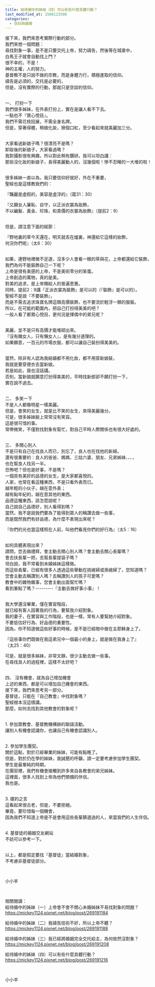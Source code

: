 ```yaml
---
title: 給待婚中的姊妹（四）可以有些什麼具體行動？
last_modified_at: 1568123508
categories:
  - 信仰與婚姻
---
```


<p>接下來，我們來思考實際行動的部分。<br>
我們來想一個問題：<br>
尋找對象一事，是不是只要交托上帝，努力禱告，然後等在城堡中，<br>
白馬王子就會自動找上門？<br>
很不幸的，不是！<br>
神的主權，人的努力。<br>
基督教不是只說不做的宗教，而是身體力行，積極進取的信仰。<br>
禱告是必須的，交托是必要的，<br>
但是，沒有實際的行動，那就只是空談的信仰。</p>

<p><br>
一、 打扮一下<br>
我們很多姊妹，在外表打扮上，實在是讓人看不下去。<br>
一點也不『賞心悅目』。<br>
我們不需花枝招展，不需全身名牌。<br>
但是，穿著得體，稍做化妝，擦個口紅，至少看起來就美麗加三分。</p>

<p><br>
大家看過新娘子嗎？很漂亮不是嗎？<br>
卸妝後的新娘子，大家看過嗎？<br>
我對攝影很有興趣，所以對此稍有鑽研。我可以坦白講：<br>
那些沒化妝的新娘子，長得美麗動人的，沒幾個啦！慘不忍睹的一大堆的啦！</p>

<p><br>
很多姊妹一直以為，我只要信仰好就好，外在不重要，<br>
聖經也是這樣教我們的：</p>

<p>『豔麗是虛假的，美容是虛浮的』（箴31：30）</p>

<p>『又願女人廉恥、自守，以正派衣裳為妝飾，<br>
不以編髮、黃金、珍珠，和貴價的衣裳為妝飾』（提前2：9）</p>

<p><br>
但是，請注意下面的經節：</p>

<p>『野地裏的草今天還在，明天就丟在爐裏，神還給它這樣的妝飾，<br>
何況你們呢』（太6：30）</p>

<p><br>
如果，連野地裡微不足道，沒多少人會看一眼的草與花，上帝都還給它裝飾，<br>
我們為何不能裝飾自己一下呢？<br>
上帝是很有美感的上帝，不是美術零分的笨蛋。<br>
上帝創造的萬物，真的是美。<br>
對美的追求，是上帝賜給人的普遍恩惠。<br>
同時，提前2：9講『正派衣裳為裝飾』是可以的（『裝飾』是可以的）。<br>
聖經不是說『不要裝飾』，<br>
而是不需去追求珠寶名牌這類高價裝飾，也不要流於輕浮一類的服裝。<br>
所以，在可能的範圍內，把自己打扮得美美的吧？<br>
一般人看了都賞心悅目，更何況是擇偶中的弟兄呢？</p>

<p><br>
美麗，並不是只有高價才能堆砌出來。<br>
『沒有醜女人，只有懶女人』，是有幾分道理的。<br>
如果願意，一百元的市場衣服，都可以讓自己裝扮得美美的。</p>

<p><br>
當然，除非有人認為我結婚都不用化妝，都不用穿新娘裝，<br>
我就是要穿便衣去當新娘。<br>
若是如此，我也沒話講。<br>
否則，當新娘就願意打扮得美美的，平時找新郎卻不願打扮一下，<br>
實在說不過去。</p>

<p><br>
二、 多笑一下<br>
不是人人都像明星一樣美麗。<br>
但是，會笑的女生，就是比不笑的女生，來得美麗幾分。<br>
可是，很多姊妹臉上常常沒有笑容。<br>
這是很可惜的事。<br>
常帶微笑，不僅對找對象有幫忙，對自己平時人際關係也有很大好處的。</p>

<p><br>
三、 多關心別人<br>
不是只有自己在找良人而已，別忘了，良人也在找他的新婦。<br>
還有很重要的：良人的爸爸、媽媽、三姑六婆、朋友、兄弟姊妹、、、，<br>
也在幫良人找另一半。<br>
恐怖吧？但也是好事，不是嗎？<br>
一個具有美好的品德的女生，是大家都喜悅的。<br>
人家，也常在看這種東西，不是只看外表而已。<br>
越年輕的小伙子，越在意外表；<br>
越有點年紀的，越在意其他的東西。<br>
品德這種東西，該怎麼說呢？<br>
自己說自己品德好，別人看得到嗎？<br>
當然，我不是說我們要為了能得到眾人的稱讚去做一些事，<br>
而是既然我們有好品德，為什麼不表現出來呢？</p>

<p>『你們的光也當這樣照在人前，叫他們看見你們的好行為』（太5：16）</p>

<p><br>
如何具體表現出來？<br>
請問，您去做禮拜，會主動去關心別人嗎？會主動去關心長輩嗎？<br>
會去扶長輩一把，去幫長輩提袋子嗎？<br>
坦白說，我不常看到未婚姊妹這樣做。<br>
而這些長輩，已經有很多人透過這些舉動在挑媳婦或孫媳婦了，您知道嗎？<br>
您會主動去稱讚別人嗎？去稱讚別人的孩子可愛嗎？<br>
教會中的雜物雜事，您會主動出面幫忙嗎？<br>
看到重點了嗎？---------『主動去做好事小事』！</p>

<p><br>
我大學還沒畢業，僅在實習階段，<br>
就已經有客人因著我的行為，要幫我介紹對象。<br>
我的妻子，在實習與工作階段，也是一樣，常有人要幫她介紹對象。<br>
不要低估好行為、好品德的重要性。<br>
因為，你不知道做這些好事的時候，是不是已經暗中做在主耶穌身上了。</p>

<p>『這些事你們既做在我這弟兄中一個最小的身上，就是做在我身上了』<br>
（太25：40）</p>

<p>可是，就是很多姊妹，非常文靜，很少主動去做一些事。<br>
在尋找良人的過程裡，這樣不太好吧？</p>

<p><br>
四、 沒有機會，就為自己增加機會<br>
上述的東西，都是可以增加自己機會的東西。<br>
接下來，我們來思考另一部分。<br>
基督徒，只能在『自己教會』中找對象嗎？<br>
聖經根本沒這樣講。<br>
那麼，如何去找到其他教會的對象呢？</p>

<p><br>
1. 參加眾教會、基督教機構辦的聯誼活動。<br>
讓別人有機會認識你，也讓自己有機會認識別人。</p>

<p><br>
2. 參加學生團契。<br>
關於這點，對於已經畢業的姊妹，可能有點晚了。<br>
但是，對於仍在學的姊妹，我誠懇的呼籲，請一定要考慮參加學生團契。<br>
學生是最單純的時期，<br>
在團契裡，我們有機會接觸到許多來自各教會的弟兄姊妹。<br>
這裡面，很多人找到上帝為他們預備的伴侶，<br>
我也是。</p>

<p><br>
3. 媒妁之言<br>
這看起來很古老，但是，不要拒絕。<br>
畢竟，要珍惜每一個機會，<br>
因為我們不知道上帝是不是會用這些長輩篩選過的人，來當我們的人生伴侶。</p>

<p><br>
4. 基督徒的婚姻交友網站<br>
不妨可以參考一下。</p>

<p><br>
以上，都是假定要找『基督徒』當結婚對象，<br>
不考慮非基督徒部分。</p>

<p>&nbsp;</p>

<p>小小羊</p>

<p>&nbsp;</p>

<p>相關閱讀：<br>
給待婚中的姊妹（一）上帝會不會不關心未婚姊妹不易找對象的問題？<br>
<a href="https://mickey1124.pixnet.net/blog/post/269191184" target="_blank">https://mickey1124.pixnet.net/blog/post/269191184</a></p>

<p>給待婚中的姊妹（二）我禱告技術不好，所以上帝不聽？<br>
<a href="https://mickey1124.pixnet.net/blog/post/269191188" target="_blank">https://mickey1124.pixnet.net/blog/post/269191188</a></p>

<p>給待婚中的姊妹（三）我已經將婚姻完全交托給主，為何依然沒對象？<br>
<a href="https://mickey1124.pixnet.net/blog/post/269191208" target="_blank">https://mickey1124.pixnet.net/blog/post/269191208</a></p>

<p>給待婚中的姊妹（四）可以有些什麼具體行動？<br>
<a href="https://mickey1124.pixnet.net/blog/post/269191216" target="_blank">https://mickey1124.pixnet.net/blog/post/269191216</a></p>

<p>&nbsp;</p>

<p>小小羊</p>

